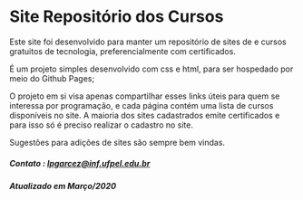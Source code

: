 # Site Repositório dos Cursos
Este site foi desenvolvido para manter um repositório de sites de 
e cursos gratuitos de tecnologia, preferencialmente com certificados.

É um projeto simples desenvolvido com css e html, para ser hospedado
por meio do Github Pages;

O projeto em si visa apenas compartilhar esses links úteis para quem 
se interessa por programação, e cada página contém uma lista de cursos
disponíveis no site. A maioria dos sites cadastrados emite certificados
e para isso só é preciso realizar o cadastro no site.

Sugestões para adições de sites são sempre bem vindas.

##### Contato : lpgarcez@inf.ufpel.edu.br

##### Atualizado em Março/2020
